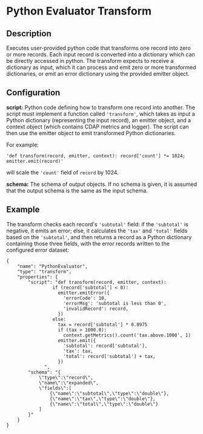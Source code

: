 # Python Evaluator Transform


Description
-----------
Executes user-provided python code that transforms one record into zero or more records.
Each input record is converted into a dictionary which can be directly accessed in
python. The transform expects to receive a dictionary as input, which it can
process and emit zero or more transformed dictionaries, or emit an error dictionary using the provided emitter object.

Configuration
-------------
**script:** Python code defining how to transform one record into another. The script must
implement a function called ``'transform'``, which takes as input a Python dictionary (representing
the input record), an emitter object, and a context object (which contains CDAP metrics and logger).
The script can then use the emitter object to emit transformed Python dictionaries.

For example:

``'def transform(record, emitter, context): record['count'] *= 1024; emitter.emit(record)'``

will scale the ``'count'`` field of ``record`` by 1024.

**schema:** The schema of output objects. If no schema is given, it is assumed that the output
schema is the same as the input schema.


Example
-------
The transform checks each record's ``'subtotal'`` field: if the ``'subtotal'`` is negative, it emits an error;
else, it calculates the ``'tax'`` and ``'total'`` fields based on the ``'subtotal'``, and then returns a record
as a Python dictionary containing those three fields, with the error records written to the configured error dataset:

    {
        "name": "PythonEvaluator",
        "type": "transform",
        "properties": {
            "script": "def transform(record, emitter, context):
                     if (record['subtotal'] < 0):
                       emitter.emitError({
                         'errorCode': 10,
                         'errorMsg': 'subtotal is less than 0',
                         'invalidRecord': record,
                       })
                     else:
                       tax = record['subtotal'] * 0.0975
                       if (tax > 1000.0):
                         context.getMetrics().count('tax.above.1000', 1)
                       emitter.emit({
                         'subtotal': record['subtotal'],
                         'tax': tax,
                         'total': record['subtotal'] + tax,
                       })
                  ",
            "schema": "{
                \"type\":\"record\",
                \"name\":\"expanded\",
                \"fields\":[
                    {\"name\":\"subtotal\",\"type\":\"double\"},
                    {\"name\":\"tax\",\"type\":\"double\"},
                    {\"name\":\"total\",\"type\":\"double\"}
                ]
            }"
        }
    }
